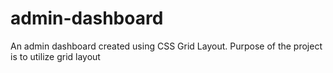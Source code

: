 # admin-dashboard
An admin dashboard created using CSS Grid Layout. Purpose of the project is to utilize grid layout